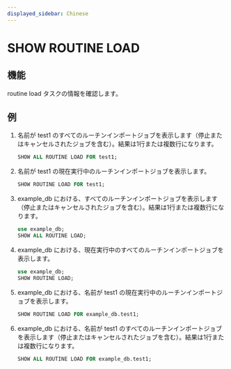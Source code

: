 ```yaml
---
displayed_sidebar: Chinese
---
```


# SHOW ROUTINE LOAD

## 機能

routine load タスクの情報を確認します。

## 例

1. 名前が test1 のすべてのルーチンインポートジョブを表示します（停止またはキャンセルされたジョブを含む）。結果は1行または複数行になります。

    ```sql
    SHOW ALL ROUTINE LOAD FOR test1;
    ```

2. 名前が test1 の現在実行中のルーチンインポートジョブを表示します。

    ```sql
    SHOW ROUTINE LOAD FOR test1;
    ```

3. example_db における、すべてのルーチンインポートジョブを表示します（停止またはキャンセルされたジョブを含む）。結果は1行または複数行になります。

    ```sql
    use example_db;
    SHOW ALL ROUTINE LOAD;
    ```

4. example_db における、現在実行中のすべてのルーチンインポートジョブを表示します。

    ```sql
    use example_db;
    SHOW ROUTINE LOAD;
    ```

5. example_db における、名前が test1 の現在実行中のルーチンインポートジョブを表示します。

    ```sql
    SHOW ROUTINE LOAD FOR example_db.test1;
    ```

6. example_db における、名前が test1 のすべてのルーチンインポートジョブを表示します（停止またはキャンセルされたジョブを含む）。結果は1行または複数行になります。

    ```sql
    SHOW ALL ROUTINE LOAD FOR example_db.test1;
    ```
